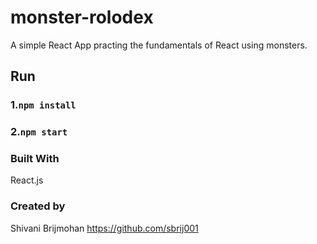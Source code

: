 # monster-rolodex
A simple React App practing the fundamentals of React using monsters. 

## Run 

### 1.`npm install`

### 2.`npm start`


### Built With 
  React.js

### Created by 

Shivani Brijmohan https://github.com/sbrij001



